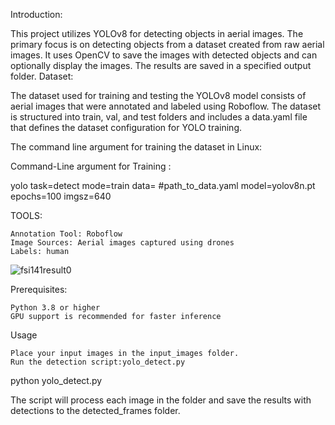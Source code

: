 Introduction:

This project utilizes YOLOv8 for detecting objects in aerial images. The primary focus is on detecting objects from a dataset created from raw aerial images. It uses OpenCV to save the images with detected objects and can optionally display the images. The results are saved in a specified output folder.
Dataset:

The dataset used for training and testing the YOLOv8 model consists of aerial images that were annotated and labeled using Roboflow. The dataset is structured into train, val, and test folders and includes a data.yaml file that defines the dataset configuration for YOLO training.



The command line argument for training the dataset in Linux:

Command-Line argument for Training :
                
yolo task=detect mode=train data= #path_to_data.yaml model=yolov8n.pt epochs=100 imgsz=640
                
TOOLS:

    Annotation Tool: Roboflow
    Image Sources: Aerial images captured using drones
    Labels: human

![fsi141result0](https://github.com/user-attachments/assets/7aba9480-21f9-41a0-bfd4-51116a9382c0)

Prerequisites:

    Python 3.8 or higher
    GPU support is recommended for faster inference 


Usage

    Place your input images in the input_images folder.
    Run the detection script:yolo_detect.py

python yolo_detect.py

The script will process each image in the folder and save the results with detections to the detected_frames folder.


